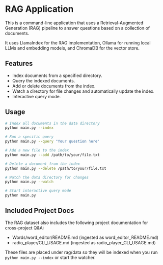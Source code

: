 # RAG Application

This is a command-line application that uses a Retrieval-Augmented Generation (RAG) pipeline to answer questions based on a collection of documents.

It uses LlamaIndex for the RAG implementation, Ollama for running local LLMs and embedding models, and ChromaDB for the vector store.

## Features

- Index documents from a specified directory.
- Query the indexed documents.
- Add or delete documents from the index.
- Watch a directory for file changes and automatically update the index.
- Interactive query mode.

## Usage

```bash
# Index all documents in the data directory
python main.py --index

# Run a specific query
python main.py --query "Your question here"

# Add a new file to the index
python main.py --add /path/to/your/file.txt

# Delete a document from the index
python main.py --delete /path/to/your/file.txt

# Watch the data directory for changes
python main.py --watch

# Start interactive query mode
python main.py
```

## Included Project Docs

The RAG dataset also includes the following project documentation for cross-project Q&A:

- Words/word_editor/README.md (ingested as word_editor_README.md)
- radio_player/CLI_USAGE.md (ingested as radio_player_CLI_USAGE.md)

These files are placed under rag/data so they will be indexed when you run `python main.py --index` or start the watcher.
